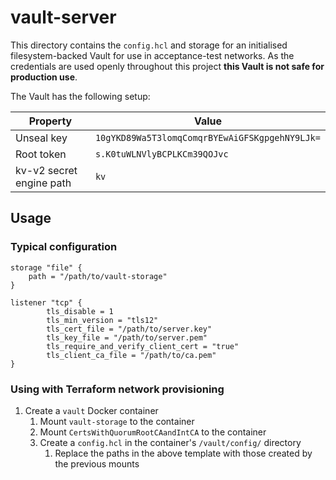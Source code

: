 # vault-server

This directory contains the `config.hcl` and storage for an initialised filesystem-backed Vault for use in acceptance-test networks.  As the credentials are used openly throughout this project **this Vault is not safe for production use**. 
  
The Vault has the following setup:

| Property | Value |
| --- | --- |
| Unseal key | `10gYKD89Wa5T3lomqComqrBYEwAiGFSKgpgehNY9LJk=` |
| Root token | `s.K0tuWLNVlyBCPLKCm39QOJvc` |
| kv-v2 secret engine path | `kv` | 

## Usage

### Typical configuration 

```hcl
storage "file" {
	path = "/path/to/vault-storage"
}

listener "tcp" {
        tls_disable = 1
        tls_min_version = "tls12"
        tls_cert_file = "/path/to/server.key"
        tls_key_file = "/path/to/server.pem"
        tls_require_and_verify_client_cert = "true"
        tls_client_ca_file = "/path/to/ca.pem"
}
```

### Using with Terraform network provisioning

1. Create a `vault` Docker container
    1. Mount `vault-storage` to the container
    1. Mount `CertsWithQuorumRootCAandIntCA` to the container
    1. Create a `config.hcl` in the container's `/vault/config/` directory
        1. Replace the paths in the above template with those created by the previous mounts 
